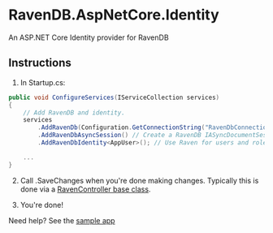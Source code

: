 ﻿# RavenDB.AspNetCore.Identity #
An ASP.NET Core Identity provider for RavenDB

## Instructions ##
1. In Startup.cs:

```csharp
public void ConfigureServices(IServiceCollection services)
{
	// Add RavenDB and identity.
	services
		.AddRavenDb(Configuration.GetConnectionString("RavenDbConnection")) // Create a RavenDB DocumentStore singleton.
		.AddRavenDbAsyncSession() // Create a RavenDB IASyncDocumentSession for each request.
		.AddRavenDbIdentity<AppUser>(); // Use Raven for users and roles.

	...
}
```

2. Call .SaveChanges when you're done making changes. Typically this is done via a [RavenController base class](https://github.com/JudahGabriel/RavenDB.AspNet.Identity/blob/master/Sample.Web.NetCore/Controllers/RavenController.cs).

3. You're done! 

Need help? See the [sample app](https://github.com/JudahGabriel/RavenDB.AspNet.Identity/tree/master/Sample.Web.NetCore)
